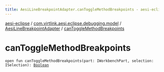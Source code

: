 ```yaml
---
title: AesiLineBreakpointAdapter.canToggleMethodBreakpoints - aesi-eclipse
---
```


[aesi-eclipse](../../index.html) / [com.virtlink.aesi.eclipse.debugging.model](../index.html) / [AesiLineBreakpointAdapter](index.html) / [canToggleMethodBreakpoints](.)

# canToggleMethodBreakpoints

`open fun canToggleMethodBreakpoints(part: IWorkbenchPart, selection: ISelection): `[`Boolean`](https://kotlinlang.org/api/latest/jvm/stdlib/kotlin/-boolean/index.html)
